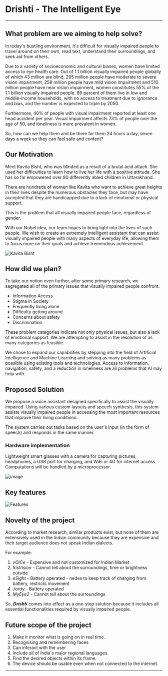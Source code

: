 # Drishti - The Intelligent Eye

---

## What problem are we aiming to help solve?

In today's bustling environment, it's difficult for visually impaired people to travel around on their own, read text, understand their surroundings, and seek aid from others.

Due to a variety of socioeconomic and cultural biases, women have limited access to eye health care. Out of 1.1 billion visually impaired people globally of which 43 million are blind, 295 million people have moderate to severe vision impairment, 258 million people have mild vision impairment and 510 million people have near vision impairment, women constitutes 55% of the 1.1 billion visually impaired people. 89 percent of them live in low and middle-income households, with no access to treatment due to ignorance and bias, and the number is expected to triple by 2050.

Furthermore, 40% of people with visual impairment reported at least one head accident per year. Visual impairment affects 73% of people over the age of 50, and loneliness is more prevalent in women.

So, how can we help them and be there for them 24 hours a day, seven days a week so they can feel safe and content?

## Our Motivation

Meet Kavita Bisht, who was blinded as a result of a brutal acid attack. She used her difficulties to learn how to live her life with a positive attitude. She has so far empowered over 80 differently abled children in Uttarakhand.

There are hundreds of women like Kavita who want to achieve great heights in their lives despite the numerous obstacles they face, but may have accepted that they are handicapped due to a lack of emotional or physical support.

This is the problem that all visually impaired people face, regardless of gender.

With our Nobel idea, our team hopes to bring light into the lives of such people. We wish to create an extremely intelligent assistant that can assist visually impaired people with many aspects of everyday life, allowing them to focus more on their goals and achieve tremendous achievement.

![Kavita Bisht](https://user-images.githubusercontent.com/64425886/174591217-f91201c8-80d1-4ebf-aee3-2136616861df.png)

## How did we plan?

To take our notion even further, after some primary research, we segregated all of the primary issues that visually impaired people confront.

- Information Access
- Stigma in Society
- Frequently living alone
- Difficulty getting around
- Concerns about safety
- Discrimination

These problem categories indicate not only physical issues, but also a lack of emotional support. We are attempting to assist in the resolution of as many categories as feasible.

We chose to expand our capabilities by stepping into the field of Artificial Intelligence and Machine Learning and solving as many problems as possible using existing tools and technologies. Access to information, navigation, safety, and a reduction in loneliness are all problems that AI may help with.

## Proposed Solution

We propose a voice assistant designed specifically to assist the visually impaired. Using various custom layouts and speech synthesis, this system assists visually impaired people in accessing the most important resources that improve their living conditions.

The system carries out tasks based on the user's input (in the form of speech) and responds in the same manner.

### Hardware implementation

Lightweight smart glasses with a camera for capturing pictures, headphones, a USB port for charging, and WiFi or 4G for internet access. Computations will be handled by a microprocessor.

![image](https://user-images.githubusercontent.com/64425886/174600115-2dbfc43a-4782-49c5-88ed-3bbcb7044b74.png)

## Key features

![Features](https://user-images.githubusercontent.com/64425886/174597337-e6c768fb-9697-4c3a-a243-d22211aa3f0f.png)

## Novelty of the project

According to market research, similar products exist, but none of them are extensively used in the Indian community because they are expensive and their target audience does not speak Indian dialects.

For example:

1. _vOICe_ - Expensive and not customized for Indian Market
2. _IrisVision_ - Cannot tell about the surroundings, time or brightness outside
3. _eSight_ - Battery operated - nedes to keep track of charging from battery, restricts movement
4. _Jordy_ - Battery operated
5. _MyEye2_ - Cannot tell about the surroundings

So, _**Drishti**_ comes into effect as a one-stop solution because it includes all essential functionalities required by visually impaired people.

## Future scope of the project

1. Make it monitor what is going on in real time.
2. Recognising and remembering faces
3. Can interact with the user
4. Include all of India's major regional languages.
5. Find the desired objects within its frame.
6. The device should be usable even when not connected to the internet.

---
